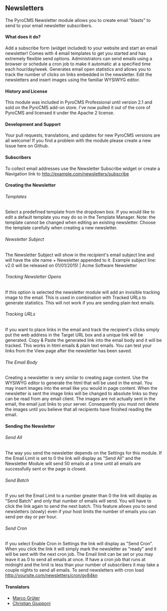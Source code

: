 
## Newsletters

The PyroCMS Newsletter module allows you to create email "blasts" to send to your email newsletter subscribers.

#### What does it do?

Add a subscribe form (widget included) to your website and start an email newsletter! Comes with 4 email templates 
to get you started and has extremely flexible send options. Administrators can send emails using a browser or schedule 
a cron job to make it automatic at a specified time each hour/day/week. Generates email open statistics and allows 
you to track the number of clicks on links embedded in the newsletter. Edit the newsletters and insert images using 
the familiar WYSIWYG editor.

#### History and License

This module was included in PyroCMS Professional until version 2.1 and sold on the PyroCMS add-on store. I've now 
pulled it out of the core of PyroCMS and licensed it under the Apache 2 license.

#### Development and Support

Your pull requests, translations, and updates for new PyroCMS versions are all welcome! If you find a problem 
with the module please create a new Issue here on Github.

#### Subscribers
To collect email addresses use the Newsletter Subscribe widget or create a Navigation link to http://example.com/newsletters/subscribe

#### Creating the Newsletter
###### Templates
Select a predefined template from the dropdown box. If you would like to edit a default template you may do so in the Template Manager. Note: the template cannot be changed when editing an existing newsletter. Choose the template carefully when creating a new newsletter.

###### Newsletter Subject
The Newsletter Subject will show in the recipient's email subject line and will have the site name + Newsletter appended to it. Example subject line: v2.0 will be released on 01/01/2015! | Acme Software Newsletter

###### Tracking Newsletter Opens
If this option is selected the newsletter module will add an invisible tracking image to the email. This is used in combination with Tracked URLs to generate statistics. This will not work if you are sending plain text emails.

###### Tracking URLs
If you want to place links in the email and track the recipient's clicks simply put the web address in the Target URL box and a unique link will be generated. Copy & Paste the generated link into the email body and it will be tracked. This works in html emails & plain text emails. You can test your links from the View page after the newsletter has been saved.

###### The Email Body
Creating a newsletter is very similar to creating page content. Use the WYSIWYG editor to generate the html that will be used in the email. You may insert images into the email like you would in page content. When the newsletter is sent the image links will be changed to absolute links so they can be read from any email client. The images are not actually sent in the email, the email just links to your server. Consequently you must not delete the images until you believe that all recipients have finished reading the email.

#### Sending the Newsletter
###### Send All
The way you send the newsletter depends on the Settings for this module. If the Email Limit is set to 0 the link will display as "Send All" and the Newsletter Module will send 50 emails at a time until all emails are successfully sent or the page is closed.

###### Send Batch
If you set the Email Limit to a number greater than 0 the link will display as "Send Batch" and only that number of emails will send. You will have to click the link again to send the next batch. This feature allows you to send newsletters (slowly) even if your host limits the number of emails you can send per day or per hour.

###### Send Cron
If you select Enable Cron in Settings the link will display as "Send Cron". When you click the link it will simply mark the newsletter as "ready" and it will be sent with the next cron job. The Email limit can be set or you may leave it as 0 to send all emails at once. If have a cron job that runs at midnight and the limit is less than your number of subscribers it may take a couple nights to send all emails. To send newsletters with cron load http://yoursite.com/newsletters/cron/gy84kn


#### Translators

* [Marco Grüter](https://github.com/marcogrueter)
* [Christian Giupponi](https://github.com/ChristianGiupponi)
